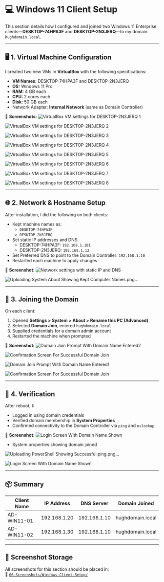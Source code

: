 # 💻 Windows 11 Client Setup

This section details how I configured and joined two Windows 11 Enterprise clients—**DESKTOP-74HPA3F** and **DESKTOP-2N3JERQ**—to my domain `hughdomain.local`.

---

## 🖥️ 1. Virtual Machine Configuration

I created two new VMs in **VirtualBox** with the following specifications:

- **VM Names:** DESKTOP-74HPA3F and DESKTOP-2N3JERQ
- **OS:** Windows 11 Pro
- **RAM:** 4 GB each
- **CPU:** 2 cores each
- **Disk:** 50 GB each
- Network Adapter: **Internal Network** (same as Domain Controller)

📸 **Screenshots:**
![VirtualBox VM settings for DESKTOP-2N3JERQ 1](https://github.com/user-attachments/assets/3b785c61-b39c-4bbf-8f2b-835eb31921fe)

![VirtualBox VM settings for DESKTOP-2N3JERQ 2](https://github.com/user-attachments/assets/796dd80a-70fe-4fc6-a990-0032bd4d966f)

![VirtualBox VM settings for DESKTOP-2N3JERQ 3](https://github.com/user-attachments/assets/e0dd9fb2-2906-4ffd-b09c-ed9d6ddec9fd)

![VirtualBox VM settings for DESKTOP-2N3JERQ 4](https://github.com/user-attachments/assets/2569c935-b009-4b5a-a89a-a43f24f185eb)

![VirtualBox VM settings for DESKTOP-2N3JERQ 5](https://github.com/user-attachments/assets/1dfa3395-88ea-43cd-b2b9-6244dde283f3)

![VirtualBox VM settings for DESKTOP-2N3JERQ 6](https://github.com/user-attachments/assets/096aa30b-7818-4bfd-bde1-cc75df1d117d)

![VirtualBox VM settings for DESKTOP-2N3JERQ 7](https://github.com/user-attachments/assets/c39d4368-7aab-4a02-b633-e74398ba9ce6)

![VirtualBox VM settings for DESKTOP-2N3JERQ 8](https://github.com/user-attachments/assets/409c0327-845e-4940-b192-173071cbe949)

---

## 🌐 2. Network & Hostname Setup

After installation, I did the following on both clients:

- Kept machine names as:
  - `DESKTOP-74HPA3F`
  - `DESKTOP-2N3JERQ`
- Set static IP addresses and DNS:
  - DESKTOP-74HPA3F: `192.168.1.101`
  - DESKTOP-2N3JERQ: `192.168.1.12`
- Set Preferred DNS to point to the Domain Controller: `192.168.1.10`
- Restarted each machine to apply changes

📸 **Screenshot:**
![Network settings with static IP and DNS](https://github.com/user-attachments/assets/df273dd0-bc9b-4550-992f-8e2aab110a8c)
 
![Uploading System  About  Showing Kept Computer Names.png…]()


---

## 🏢 3. Joining the Domain

On each client:

1. Opened **Settings > System > About > Rename this PC (Advanced)**
2. Selected **Domain Join**, entered `hughdomain.local`
3. Supplied credentials for a domain admin account
4. Restarted the machine when prompted

📸 **Screenshot:**
![Domain Join Prompt With Domain Name Entered2](https://github.com/user-attachments/assets/f007182c-786d-4447-b72f-f085bbe0cece)

![Confirmation Screen For Successful Domain Join](https://github.com/user-attachments/assets/4a39927b-ba5d-4fd6-8b1a-455943c53533)

![Domain Join Prompt With Domain Name Entered1](https://github.com/user-attachments/assets/52dfe7a0-4b2d-4716-920e-eafb4f79dca3)

![Confirmation Screen For Successful Domain Join](https://github.com/user-attachments/assets/3dfb83d6-5da0-4982-b765-07c5135e3f95)

---

## 🧪 4. Verification

After reboot, I:

- Logged in using domain credentials
- Verified domain membership in **System Properties**
- Confirmed connectivity to the Domain Controller via `ping` and `nslookup`

📸 **Screenshot:**
![Login Screen With Domain Name Shown](https://github.com/user-attachments/assets/60ffc840-6c1d-4db0-bed2-1af49fd3f053)

- System properties showing domain joined  

![Uploading PowerShell Showing Successful ping.png…]()

![Login Screen With Domain Name Shown](https://github.com/user-attachments/assets/9ff3b78a-7e31-4b3a-87c9-a9d30626c624)


---

## 📦 Summary

| Client Name    | IP Address     | DNS Server     | Domain Joined         |
|----------------|----------------|----------------|------------------------|
| AD-WIN11-01     | 192.168.1.20   | 192.168.1.10   | hughdomain.local       |
| AD-WIN11-02     | 192.168.1.30   | 192.168.1.10   | hughdomain.local       |

---

## 📁 Screenshot Storage

All screenshots for this section should be placed in:  
📂 [`06-Screenshots/Windows-Client-Setup/`](https://github.com/Hugh-Kumbi/Hugh-Kumbi-Active-Directory-Lab/blob/main/06-Screenshots/Domain%20Join%20Success.md)
